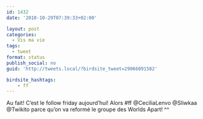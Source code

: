 ```yaml
---
id: 1432
date: '2010-10-29T07:39:33+02:00'

layout: post
categories:
  - Vis ma vie
tags:
  - tweet
format: status
publish_social: no
guid: 'http://tweets.local/?birdsite_tweet=29066091582'

birdsite_hashtags:
    - ff
---
```


Au fait! C’est le follow friday aujourd’hui! Alors #ff @CeciliaLenvo @Sliwkaa @Twikito parce qu’on va reformé le groupe des Worlds Apart! ^^